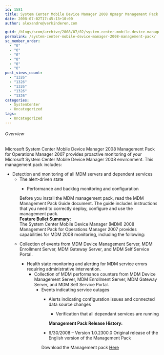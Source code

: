 ```yaml
---
id: 1581
title: System Center Mobile Device Manager 2008 Opmsgr Management Pack
date: 2008-07-02T17:45:13+10:00
author: alexandre@verkinderen.com

guid: /blogs/scom/archive/2008/07/02/system-center-mobile-device-manager-2008-management-pack.aspx
permalink: /system-center-mobile-device-manager-2008-management-pack/
sc_member_order:
  - "0"
  - "0"
  - "0"
  - "0"
  - "0"
  - "0"
post_views_count:
  - "1326"
  - "1326"
  - "1326"
  - "1326"
  - "1326"
categories:
  - SystemCenter
  - Uncategorized
tags:
  - Uncategorized
---
```

###### Overview

<a name="Description"></a>Microsoft System Center Mobile Device Manager 2008 Management Pack for Operations Manager 2007 provides proactive monitoring of your Microsoft System Center Mobile Device Manager 2008 environment. This management pack includes:

  * Detection and monitoring of all MDM servers and dependent services 
      * The alert-driven state 
          * Performance and backlog monitoring and configuration </ul> 
        Before you install the MDM management pack, read the MDM Management Pack Guide document. The guide includes instructions that you need to correctly deploy, configure and use the management pack.  
        **Feature Bullet Summary:**  
        The System Center Mobile Device Manager (MDM) 2008 Management Pack for Operations Manager 2007 provides capabilities for MDM 2008 monitoring, including the following:
        
          * Collection of events from MDM Device Management Server, MDM Enrollment Server, MDM Gateway Server, and MDM Self Service Portal. 
              * Health state monitoring and alerting for MDM service errors requiring administrative intervention. 
                  * Collection of MDM performance counters from MDM Device Management Server, MDM Enrollment Server, MDM Gateway Server, and MDM Self Service Portal. 
                      * Events indicating service outages 
                          * Alerts indicating configuration issues and connected data source changes 
                              * Verification that all dependant services are running </ul> 
                            **Management Pack Release History:**
                            
                              * 6/30/2008 &#8211; Version 1.0.2300.0 Original release of the English version of the Management Pack
                            
                            Download the Management pack <a href="http://www.microsoft.com/downloads/details.aspx?FamilyID=b9785235-826e-442b-aeaf-12f44bae5517&DisplayLang=en" target="_blank">Here</a>

